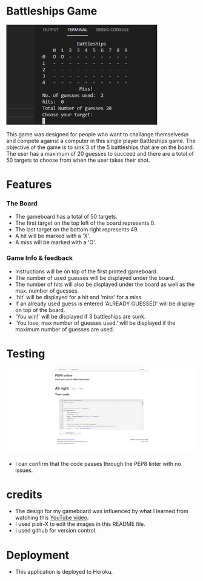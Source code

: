 # Battleships Game

![Gameboard](/Images/Gameboard.webp)

This game was designed for people who want to challange themselves\n
and compete against a computer in this single player Battleships game.
The objective of the game is to sink 3 of the 5 battleships that are 
on the board. The user has a maximum of 20 guesses to succeed and there 
are a total of 50 targets to choose from when the user takes their shot.

# Features
 
### The Board
- The gameboard has a total of 50 targets.
- The first target on the top left of the board represents 0.
- The last target on the bottom right represents 49.
- A hit will be marked with a 'X'.
- A miss will be marked with a 'O'.

### Game Info & feedback
- Instructions will be on top of the first printed gameboard.
- The number of used guesses will be displayed under the board.
- The number of hits will also be displayed under the board as well as the max. number of guesses.
- 'hit' will be displayed for a hit and 'miss' for a miss.
- If an already used guess is entered 'ALREADY GUESSED' will be display on top of the board.
- 'You win!' will be displayed if 3 battleships are sunk.
- 'You lose, max number of guesses used.' will be displayed if the maximum number of guesses are used.

# Testing

![PEP8-TEST](/Images/PEP8.webp)

- I can confirm that the code passes through the PEP8 linter with no issues.


# credits

- The design for my gameboard was influenced by what I learned from watching this [YouTube video](https://www.youtube.com/watch?v=Ej7I8BPw7Gk). 
- I used pixlr-X to edit the images in this README file.
- I used github for version control.

# Deployment

- This application is deployed to Heroku.



